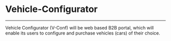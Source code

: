 # Vehicle-Configurator
-----
Vehicle Configurator (V-Conf) will be web based B2B portal, which will enable its users to configure and purchase vehicles (cars) of their choice.

